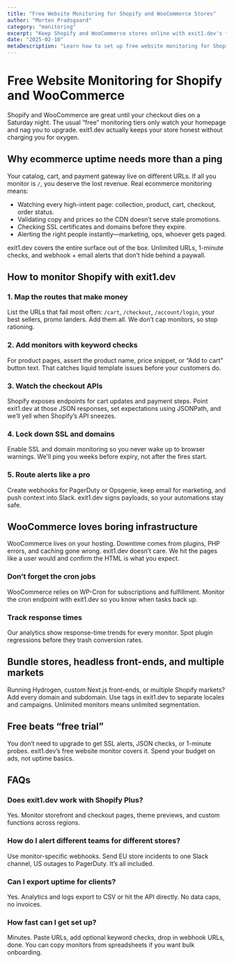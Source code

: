 ```yaml
---
title: "Free Website Monitoring for Shopify and WooCommerce Stores"
author: "Morten Pradsgaard"
category: "monitoring"
excerpt: "Keep Shopify and WooCommerce stores online with exit1.dev's free website monitor. Unlimited URLs, 1-minute checks, SSL and domain protection, and blunt advice on keeping carts alive."
date: "2025-02-10"
metaDescription: "Learn how to set up free website monitoring for Shopify and WooCommerce with exit1.dev. Unlimited URLs, 1-minute checks, SSL alerts, and practical uptime tactics for ecommerce."
---
```


# Free Website Monitoring for Shopify and WooCommerce

Shopify and WooCommerce are great until your checkout dies on a Saturday night. The usual “free” monitoring tiers only watch your homepage and nag you to upgrade. exit1.dev actually keeps your store honest without charging you for oxygen.

## Why ecommerce uptime needs more than a ping

Your catalog, cart, and payment gateway live on different URLs. If all you monitor is `/`, you deserve the lost revenue. Real ecommerce monitoring means:

- Watching every high-intent page: collection, product, cart, checkout, order status.
- Validating copy and prices so the CDN doesn’t serve stale promotions.
- Checking SSL certificates and domains before they expire.
- Alerting the right people instantly—marketing, ops, whoever gets paged.

exit1.dev covers the entire surface out of the box. Unlimited URLs, 1-minute checks, and webhook + email alerts that don’t hide behind a paywall.

## How to monitor Shopify with exit1.dev

### 1. Map the routes that make money

List the URLs that fail most often: `/cart`, `/checkout`, `/account/login`, your best sellers, promo landers. Add them all. We don’t cap monitors, so stop rationing.

### 2. Add monitors with keyword checks

For product pages, assert the product name, price snippet, or “Add to cart” button text. That catches liquid template issues before your customers do.

### 3. Watch the checkout APIs

Shopify exposes endpoints for cart updates and payment steps. Point exit1.dev at those JSON responses, set expectations using JSONPath, and we’ll yell when Shopify’s API sneezes.

### 4. Lock down SSL and domains

Enable SSL and domain monitoring so you never wake up to browser warnings. We’ll ping you weeks before expiry, not after the fires start.

### 5. Route alerts like a pro

Create webhooks for PagerDuty or Opsgenie, keep email for marketing, and push context into Slack. exit1.dev signs payloads, so your automations stay safe.

## WooCommerce loves boring infrastructure

WooCommerce lives on your hosting. Downtime comes from plugins, PHP errors, and caching gone wrong. exit1.dev doesn’t care. We hit the pages like a user would and confirm the HTML is what you expect.

### Don’t forget the cron jobs

WooCommerce relies on WP-Cron for subscriptions and fulfillment. Monitor the cron endpoint with exit1.dev so you know when tasks back up.

### Track response times

Our analytics show response-time trends for every monitor. Spot plugin regressions before they trash conversion rates.

## Bundle stores, headless front-ends, and multiple markets

Running Hydrogen, custom Next.js front-ends, or multiple Shopify markets? Add every domain and subdomain. Use tags in exit1.dev to separate locales and campaigns. Unlimited monitors means unlimited segmentation.

## Free beats “free trial”

You don’t need to upgrade to get SSL alerts, JSON checks, or 1-minute probes. exit1.dev’s free website monitor covers it. Spend your budget on ads, not uptime basics.

## FAQs

### Does exit1.dev work with Shopify Plus?

Yes. Monitor storefront and checkout pages, theme previews, and custom functions across regions.

### How do I alert different teams for different stores?

Use monitor-specific webhooks. Send EU store incidents to one Slack channel, US outages to PagerDuty. It’s all included.

### Can I export uptime for clients?

Yes. Analytics and logs export to CSV or hit the API directly. No data caps, no invoices.

### How fast can I get set up?

Minutes. Paste URLs, add optional keyword checks, drop in webhook URLs, done. You can copy monitors from spreadsheets if you want bulk onboarding.

